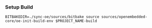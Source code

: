 ### Setup Build

`BITBAKEDIR=./sync-oe/sources/bitbake source sources/openembedded-core/oe-init-build-env $PROJECT_NAME-build`
